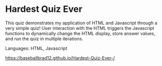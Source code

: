 # Hardest Quiz Ever
This quiz demonstrates my application of HTML and Javascript through a very simple quiz! User interaction with the HTML triggers the Javascript functions to dynamically change the HTML display, store answer values, and run the quiz in multiple iterations.

Languages: HTML, Javascript


https://baseballbrad12.github.io/Hardest-Quiz-Ever-/
